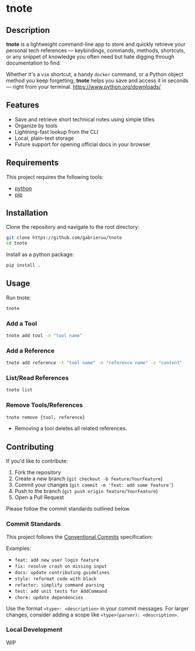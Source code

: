 # tnote

## Description

**tnote** is a lightweight command-line app to store and quickly retrieve your personal tech references — keybindings, commands, methods, shortcuts, or any snippet of knowledge you often need but hate digging through documentation to find.

Whether it's a `vim` shortcut, a handy `docker` command, or a Python object method you keep forgetting, **tnote** helps you save and access it in seconds — right from your terminal.
https://www.python.org/downloads/

## Features

- Save and retrieve short technical notes using simple titles
- Organize by tools
- Lightning-fast lookup from the CLI
- Local, plain-text storage 
- Future support for opening official docs in your browser

## Requirements

This project requires the following tools:

- [python](https://www.python.org/downloads/)
- [pip](https://github.com/pypa/pip)

## Installation

Clone the repository and navigate to the root directory:

```bash
git clone https://github.com/gabrieruu/tnote
cd tnote
```

Install as a python package:

```bash
pip install .
```

## Usage

Run tnote:

```bash
tnote
```

### Add a Tool

```bash
tnote add tool -n "tool name"
```

### Add a Reference

```bash
tnote add reference -t "tool name" -n "reference name" -c "content"
```

### List/Read References

```bash
tnote list
```

### Remove Tools/References

```bash
tnote remove {tool, reference}
```
* Removing a tool deletes all related references.

## Contributing

If you'd like to contribute:

1. Fork the repository
2. Create a new branch (`git checkout -b feature/YourFeature`)
3. Commit your changes (`git commit -m 'feat: add some feature'`)
4. Push to the branch (`git push origin feature/YourFeature`)
5. Open a Pull Request

Please follow the commit standards outlined below.

### Commit Standards

This project follows the [Conventional Commits](https://www.conventionalcommits.org/) specification:

Examples:

* `feat: add new user login feature`
* `fix: resolve crash on missing input`
* `docs: update contributing guidelines`
* `style: reformat code with black`
* `refactor: simplify command parsing`
* `test: add unit tests for AddCommand`
* `chore: update dependencies`

Use the format `<type>: <description>` in your commit messages. For larger changes, consider adding a scope like `<type>(parser): <description>`.

### Local Development
WIP
